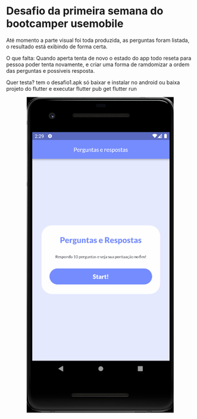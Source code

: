 # Desafio da primeira semana do bootcamper usemobile

Até momento a parte visual foi toda produzida, as perguntas foram listada, o resultado está exibindo de forma certa.

O que falta: Quando aperta tenta de novo o estado do app todo reseta para pessoa poder tenta novamente, e criar uma forma de ramdomizar a ordem das perguntas e possiveis resposta.

Quer testa?
tem o desafio1.apk só baixar e instalar no android 
ou 
baixa projeto do flutter e executar
flutter pub get 
flutter run

<p align="center">
    <img src="gif.gif">
</p>


